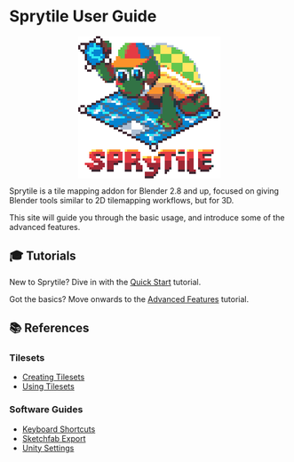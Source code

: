 # Sprytile User Guide

<img src="img/sprytile-logo-4x.png" style="image-rendering: crisp-edges; display: block; margin: 0 auto">

Sprytile is a tile mapping addon for Blender 2.8 and up, focused on giving Blender tools similar to 2D tilemapping workflows, but for 3D.

This site will guide you through the basic usage, and introduce some of the advanced features.

## 🎓 Tutorials

New to Sprytile? Dive in with the [Quick Start](quick-start.md) tutorial.

Got the basics? Move onwards to the [Advanced Features](advanced-features.md) tutorial.

## 📚 References 

### Tilesets
* [Creating Tilesets](creating-tilesets.md)
* [Using Tilesets](using-tilesets.md)

### Software Guides
* [Keyboard Shortcuts](shortcuts.md)
* [Sketchfab Export](sketchfab.md)
* [Unity Settings](unity-settings.md)